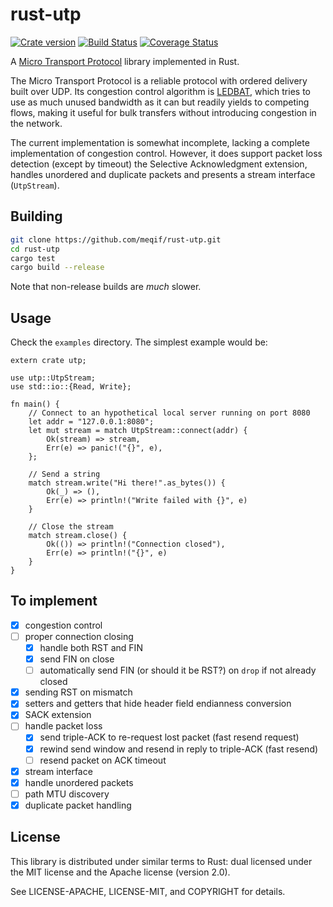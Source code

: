 # rust-utp

[![Crate version](http://img.shields.io/badge/crates.io-v0.2.4-blue.svg?style=flat)](https://crates.io/crates/utp)
[![Build Status](http://img.shields.io/travis/meqif/rust-utp.svg?style=flat)](https://travis-ci.org/meqif/rust-utp)
[![Coverage Status](https://img.shields.io/coveralls/meqif/rust-utp.svg?style=flat)](https://coveralls.io/r/meqif/rust-utp?branch=master)

A [Micro Transport Protocol](http://www.bittorrent.org/beps/bep_0029.html)
library implemented in Rust.

The Micro Transport Protocol is a reliable protocol with ordered delivery built
over UDP. Its congestion control algorithm is
[LEDBAT](http://tools.ietf.org/html/rfc6817), which tries to use as much unused
bandwidth as it can but readily yields to competing flows, making it useful for
bulk transfers without introducing congestion in the network.

The current implementation is somewhat incomplete, lacking a complete implementation of congestion
control. However, it does support packet loss detection (except by timeout) the
Selective Acknowledgment extension, handles unordered and duplicate packets and
presents a stream interface (`UtpStream`).

## Building

```sh
git clone https://github.com/meqif/rust-utp.git
cd rust-utp
cargo test
cargo build --release
```

Note that non-release builds are *much* slower.

## Usage

Check the `examples` directory. The simplest example would be:

```rust,no_run
extern crate utp;

use utp::UtpStream;
use std::io::{Read, Write};

fn main() {
    // Connect to an hypothetical local server running on port 8080
    let addr = "127.0.0.1:8080";
    let mut stream = match UtpStream::connect(addr) {
        Ok(stream) => stream,
        Err(e) => panic!("{}", e),
    };

    // Send a string
    match stream.write("Hi there!".as_bytes()) {
        Ok(_) => (),
        Err(e) => println!("Write failed with {}", e)
    }

    // Close the stream
    match stream.close() {
        Ok(()) => println!("Connection closed"),
        Err(e) => println!("{}", e)
    }
}
```

## To implement

- [x] congestion control
- [ ] proper connection closing
    - [x] handle both RST and FIN
    - [x] send FIN on close
    - [ ] automatically send FIN (or should it be RST?) on `drop` if not already closed
- [x] sending RST on mismatch
- [x] setters and getters that hide header field endianness conversion
- [x] SACK extension
- [ ] handle packet loss
    - [x] send triple-ACK to re-request lost packet (fast resend request)
    - [x] rewind send window and resend in reply to triple-ACK (fast resend)
    - [ ] resend packet on ACK timeout
- [x] stream interface
- [x] handle unordered packets
- [ ] path MTU discovery
- [x] duplicate packet handling

## License

This library is distributed under similar terms to Rust: dual licensed under the MIT license and the Apache license (version 2.0).

See LICENSE-APACHE, LICENSE-MIT, and COPYRIGHT for details.
